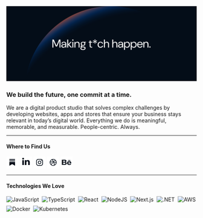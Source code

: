 <img class="logo" src="https://github.com/wearemiew/.github/raw/main/static/miew-banner.png" alt="Miew Banner"/>

### We build the future, one commit at a time.

We are a digital product studio that solves complex challenges by developing websites, apps and stores that ensure your business stays relevant in today’s digital world. Everything we do is meaningful, memorable, and measurable. People-centric. Always.

---

#### Where to Find Us
[![Substack](https://github.com/wearemiew/.github/raw/main/static/Miewton-icons.png)](https://miewproduct.substack.com/) 
[![LinkedIn](https://github.com/wearemiew/.github/raw/main/static/Miewton-icons-1.png)](https://www.linkedin.com/company/miew/) 
[![Instagram](https://github.com/wearemiew/.github/raw/main/static/Miewton-icons-2.png)](https://www.instagram.com/wearemiew/) 
[![Dribbble](https://github.com/wearemiew/.github/raw/main/static/Miewton-icons-3.png)](https://dribbble.com/wearemiew) 
[![Behance](https://github.com/wearemiew/.github/raw/main/static/Miewton-icons-4.png)](https://www.behance.net/miew) 



---
#### Technologies We Love
<div style="display: flex; flex-wrap: wrap; gap: 8px;">
    <img src="https://img.shields.io/badge/javascript-%23F7DF1E.svg?logo=javascript&logoColor=white" alt="JavaScript" />
    <img src="https://img.shields.io/badge/typescript-%23007ACC.svg?logo=typescript&logoColor=white" alt="TypeScript" />
    <img src="https://img.shields.io/badge/react-%2320232a.svg?logo=react&logoColor=%2361DAFB" alt="React" />
    <img src="https://img.shields.io/badge/Node.js-6DA55F?logo=node.js&logoColor=white" alt="NodeJS" />
    <img src="https://img.shields.io/badge/Next.js-black?logo=next.js&logoColor=white" alt="Next.js" />
    <img src="https://img.shields.io/badge/.NET-512BD4?logo=dotnet&logoColor=white" alt=".NET" />
    <img src="https://img.shields.io/badge/AWS-%23FF9900.svg?logo=amazon-web-services&logoColor=white" alt="AWS" />
    <img src="https://img.shields.io/badge/docker-%230db7ed.svg?logo=docker&logoColor=white" alt="Docker" />
    <img src="https://img.shields.io/badge/kubernetes-%23326ce5.svg?logo=kubernetes&logoColor=white" alt="Kubernetes" />
</div>
